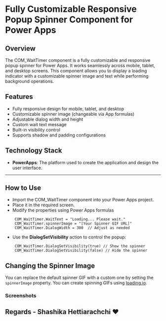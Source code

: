 # Fully Customizable Responsive Popup Spinner Component for Power Apps

## Overview

The COM_WaitTimer component is a fully customizable and responsive popup spinner for Power Apps. It works seamlessly across mobile, tablet, and desktop screens. This component allows you to display a loading indicator with a customizable spinner image and text while performing background operations.



## Features

- Fully responsive design for mobile, tablet, and desktop
- Customizable spinner image (changeable via App formulas)
- Adjustable dialog width and height
- Custom wait text message
- Built-in visibility control
- Supports shadow and padding configurations

## Technology Stack

- **PowerApps**: The platform used to create the application and design the user interface.
---
## How to Use

- Import the COM_WaitTimer component into your Power Apps project.
- Place it in the required screen.
- Modify the properties using Power Apps formulas
   ```powerapps
    COM_WaitTimer.WaitText = "Loading... Please wait."
    COM_WaitTimer.spinnerImage = "[Your Spinner GIF URL]"
    COM_WaitTimer.DialogWidth = 300  // Adjust as needed
- Use the **DialogSetVisibility** action to control the popup:
   ```powerapps
    COM_WaitTimer.DialogSetVisibility(true) // Show the spinner
    COM_WaitTimer.DialogSetVisibility(false) // Hide the spinner

## Changing the Spinner Image

You can replace the default spinner GIF with a custom one by setting the `spinnerImage` property. You can create spinning GIFs using [loading.io](https://loading.io/).


### Screenshots



## Regards - Shashika Hettiarachchi ❤️
